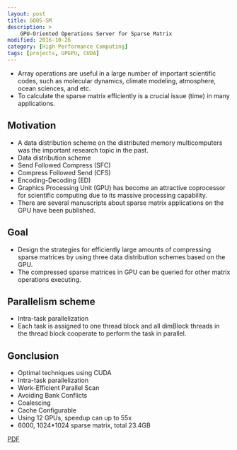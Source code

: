 ```yaml
---
layout: post
title: GOOS-SM
description: >
    GPU-Oriented Operations Server for Sparse Matrix
modified: 2016-10-26
category: [High Performance Computing]
tags: [projects, GPGPU, CUDA]
---
```


* Array operations are useful in a large number of important scientific codes, such as molecular dynamics, climate modeling, atmosphere, ocean sciences, and etc.
* To calculate the sparse matrix efficiently is a crucial issue (time) in many applications.

## Motivation

* A data distribution scheme on the distributed memory multicomputers was the important research topic in the past.
* Data distribution scheme
 * Send Followed Compress (SFC)
 * Compress Followed Send (CFS)
 * Encoding-Decoding (ED)
* Graphics Processing Unit (GPU) has become an attractive coprocessor for scientific computing due to its massive processing capability.
* There are several manuscripts about sparse matrix applications on the GPU have been published.

## Goal

* Design the strategies for efficiently large amounts of compressing sparse matrices by using three data distribution schemes based on the GPU.
* The compressed sparse matrices in GPU can be queried for other matrix operations executing.

## Parallelism scheme

* Intra-task parallelization
 * Each task is assigned to one thread block and all dimBlock threads in the thread block cooperate to perform the task in parallel.

## Gonclusion

* Optimal techniques using CUDA
 * Intra-task parallelization
 * Work-Efficient Parallel Scan
 * Avoiding Bank Conflicts
 * Coalescing
 * Cache Configurable
* Using 12 GPUs, speedup can up to 55x
 * 6000, 1024*1024 sparse matrix, total 23.4GB

[PDF](https://github.com/coldfunction/coldfunction.github.io/blob/master/documents/GOOS-SM_cuda.pdf)
		

	



